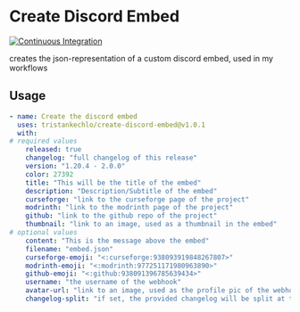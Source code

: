 # Create Discord Embed

[![Continuous Integration](https://github.com/tristankechlo/create-discord-embed/actions/workflows/ci.yml/badge.svg?branch=main)](https://github.com/tristankechlo/create-discord-embed/actions/workflows/ci.yml)

creates the json-representation of a custom discord embed, used in my workflows

## Usage

```yaml
- name: Create the discord embed
  uses: tristankechlo/create-discord-embed@v1.0.1
  with:
# required values
    released: true
    changelog: "full changelog of this release"
    version: "1.20.4 - 2.0.0"
    color: 27392
    title: "This will be the title of the embed"
    description: "Description/Subtitle of the embed"
    curseforge: "link to the curseforge page of the project"
    modrinth: "link to the modrinth page of the project"
    github: "link to the github repo of the project"
    thumbnail: "link to an image, used as a thumbnail in the embed"
# optional values
    content: "This is the message above the embed"
    filename: "embed.json"
    curseforge-emoji: "<:curseforge:938093919848267807>"
    modrinth-emoji: "<:modrinth:977251171980963890>"
    github-emoji: "<:github:938091396785639434>"
    username: "the username of the webhook"
    avatar-url: "link to an image, used as the profile pic of the webhook message"
    changelog-split: "if set, the provided changelog will be split at this position, only the first match will be used"
```
